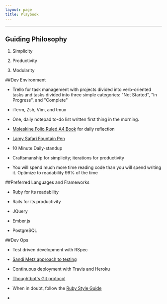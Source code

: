 ```yaml
---
layout: page
title: Playbook
---
```

----

## Guiding Philosophy

1. Simplicity

2. Productivity

3. Modularity



##Dev Environment

* Trello for task management with projects divided into verb-oriented tasks and tasks divided into three simple categories: "Not Started", "In Progress", and "Complete"

* iTerm, Zsh, Vim, and tmux

* One, daily notepad to-do list written first thing in the morning.

* [Moleskine Folio Ruled A4
   Book](http://www.moleskine.com/us/collections/model/product/folio-ruled-book-a4) for daily reflection

* [Lamy Safari Fountain
   Pen](http://www.amazon.com/Lamy-Safari-Fountain-Pen-Charcoal/dp/B0002T401Y)

* 10 Minute Daily-standup

* Craftsmanship for simplicity; iterations for productivity

* You will spend much more time reading code than you will spend writing it.
  Optimize to readability 99% of the time


##Preferred Languages and Frameworks

* Ruby for its readability 

* Rails for its productivity

* JQuery

* Ember.js

* PostgreSQL


##Dev Ops

* Test driven development with RSpec

* [Sandi Metz approach to testing](https://www.youtube.com/watch?v=URSWYvyc42M)

* Continuous deployment with Travis and Heroku

* [Thoughtbot's Git
  protocol](https://github.com/thoughtbot/guides/tree/master/protocol/git)

* When in doubt, follow the [Ruby Style
  Guide](https://github.com/bbatsov/ruby-style-guide)

* 


